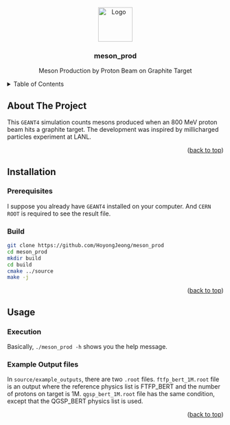 <a name="readme-top"></a>

<!-- PROJECT LOGO -->
<br />
<div align="center">
  <a href="https://github.com/HoyongJeong/meson_prod">
    <img src="https://github.com/othneildrew/Best-README-Template/blob/master/images/logo.png" alt="Logo" width="80" height="80">
  </a>

  <h3 align="center">meson_prod</h3>

  <p align="center">
    Meson Production by Proton Beam on Graphite Target
    <br />
  </p>
</div>


<!-- TABLE OF CONTENTS -->
<details>
  <summary>Table of Contents</summary>
  <ol>
    <li>
      <a href="#about-the-project">About The Project</a>
    </li>
    <li>
      <a href="#installation">Installation</a>
    </li>
    <li><a href="#usage">Usage</a></li>
  </ol>
</details>


<!-- ABOUT THE PROJECT -->
## About The Project

This `GEANT4` simulation counts mesons produced when an 800 MeV proton beam hits a graphite target.
The development was inspired by millicharged particles experiment at LANL.

<p align="right">(<a href="#readme-top">back to top</a>)</p>


<!-- INSTALLATION -->
## Installation

### Prerequisites
I suppose you already have `GEANT4` installed on your computer. And `CERN ROOT` is required to see the result file.

### Build
```sh
git clone https://github.com/HoyongJeong/meson_prod
cd meson_prod
mkdir build
cd build
cmake ../source
make -j
```

<p align="right">(<a href="#readme-top">back to top</a>)</p>

<!-- USAGE -->
## Usage

### Execution
Basically, `./meson_prod -h` shows you the help message.

### Example Output files
In `source/example_outputs`, there are two `.root` files.
`ftfp_bert_1M.root` file is an output where the reference physics list is FTFP_BERT and the number of protons on target is 1M.
`qgsp_bert_1M.root` file has the same condition, except that the QGSP_BERT physics list is used.

<p align="right">(<a href="#readme-top">back to top</a>)</p>
